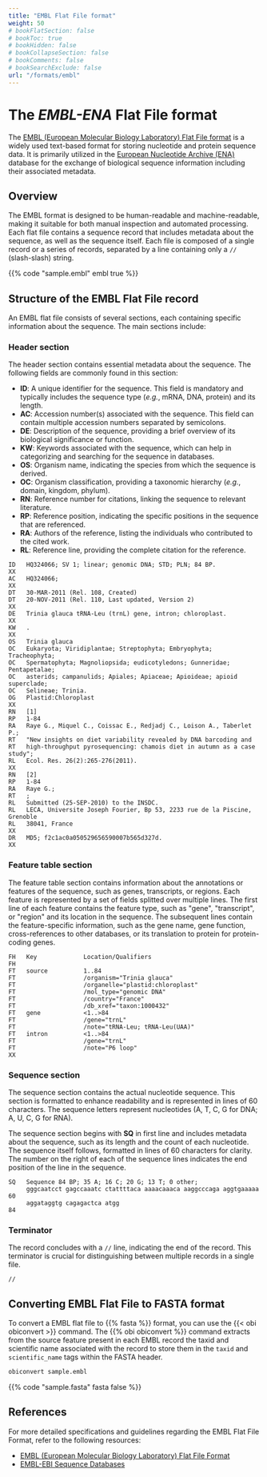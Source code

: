 ```yaml
---
title: "EMBL Flat File format"
weight: 50
# bookFlatSection: false
# bookToc: true
# bookHidden: false
# bookCollapseSection: false
# bookComments: false
# bookSearchExclude: false
url: "/formats/embl"
---
```


# The *EMBL-ENA* Flat File format

The [EMBL (European Molecular Biology Laboratory) Flat File format](https://ena-docs.readthedocs.io/en/latest/submit/fileprep/flat-file-example.html) is a widely used text-based format for storing nucleotide and protein sequence data. It is primarily utilized in the [European Nucleotide Archive (ENA)](https://www.ebi.ac.uk/ena/browser/home) database for the exchange of biological sequence information including their associated metadata.

## Overview

The EMBL format is designed to be human-readable and machine-readable, making it suitable for both manual inspection and automated processing. Each flat file contains a sequence record that includes metadata about the sequence, as well as the sequence itself. Each file is composed of a single record or a series of records, separated by a line containing only a `//` (slash-slash) string.

{{% code "sample.embl" embl true %}}

## Structure of the EMBL Flat File record

An EMBL flat file consists of several sections, each containing specific information about the sequence. The main sections include:

###  Header section

The header section contains essential metadata about the sequence. The following fields are commonly found in this section:

- **ID**: A unique identifier for the sequence. This field is mandatory and typically includes the sequence type (*e.g.*, mRNA, DNA, protein) and its length.
- **AC**: Accession number(s) associated with the sequence. This field can contain multiple accession numbers separated by semicolons.
- **DE**: Description of the sequence, providing a brief overview of its biological significance or function.
- **KW**: Keywords associated with the sequence, which can help in categorizing and searching for the sequence in databases.
- **OS**: Organism name, indicating the species from which the sequence is derived.
- **OC**: Organism classification, providing a taxonomic hierarchy (*e.g.*, domain, kingdom, phylum).
- **RN**: Reference number for citations, linking the sequence to relevant literature.
- **RP**: Reference position, indicating the specific positions in the sequence that are referenced.
- **RA**: Authors of the reference, listing the individuals who contributed to the cited work.
- **RL**: Reference line, providing the complete citation for the reference.

```
ID   HQ324066; SV 1; linear; genomic DNA; STD; PLN; 84 BP.
XX
AC   HQ324066;
XX
DT   30-MAR-2011 (Rel. 108, Created)
DT   20-NOV-2011 (Rel. 110, Last updated, Version 2)
XX
DE   Trinia glauca tRNA-Leu (trnL) gene, intron; chloroplast.
XX
KW   .
XX
OS   Trinia glauca
OC   Eukaryota; Viridiplantae; Streptophyta; Embryophyta; Tracheophyta;
OC   Spermatophyta; Magnoliopsida; eudicotyledons; Gunneridae; Pentapetalae;
OC   asterids; campanulids; Apiales; Apiaceae; Apioideae; apioid superclade;
OC   Selineae; Trinia.
OG   Plastid:Chloroplast
XX
RN   [1]
RP   1-84
RA   Raye G., Miquel C., Coissac E., Redjadj C., Loison A., Taberlet P.;
RT   "New insights on diet variability revealed by DNA barcoding and
RT   high-throughput pyrosequencing: chamois diet in autumn as a case study";
RL   Ecol. Res. 26(2):265-276(2011).
XX
RN   [2]
RP   1-84
RA   Raye G.;
RT   ;
RL   Submitted (25-SEP-2010) to the INSDC.
RL   LECA, Universite Joseph Fourier, Bp 53, 2233 rue de la Piscine, Grenoble
RL   38041, France
XX
DR   MD5; f2c1ac0a050529656590007b565d327d.
XX
```

###  Feature table section

The feature table section contains information about the annotations or features of the sequence, such as genes, transcripts, or regions. Each feature is represented by a set of fields splitted over multiple lines. The first line of each feature contains the feature type, such as "gene", "transcript", or "region" and its location in the sequence. The subsequent lines contain the feature-specific information, such as the gene name, gene function, cross-references to other databases, or its translation to protein for protein-coding genes.

```
FH   Key             Location/Qualifiers
FH
FT   source          1..84
FT                   /organism="Trinia glauca"
FT                   /organelle="plastid:chloroplast"
FT                   /mol_type="genomic DNA"
FT                   /country="France"
FT                   /db_xref="taxon:1000432"
FT   gene            <1..>84
FT                   /gene="trnL"
FT                   /note="tRNA-Leu; tRNA-Leu(UAA)"
FT   intron          <1..>84
FT                   /gene="trnL"
FT                   /note="P6 loop"
XX
```

###  Sequence section

The sequence section contains the actual nucleotide sequence. This section is formatted to enhance readability and is represented in lines of 60 characters. The sequence letters represent nucleotides (A, T, C, G for DNA; A, U, C, G for RNA).

The sequence section begins with **SQ** in first line and includes metadata about the sequence, such as its length and the count of each nucleotide. The sequence itself follows, formatted in lines of 60 characters for clarity. The number on the right of each of the sequence lines indicates the end position of the line in the sequence.

```
SQ   Sequence 84 BP; 35 A; 16 C; 20 G; 13 T; 0 other;
     gggcaatcct gagccaaatc ctattttaca aaaacaaaca aaggcccaga aggtgaaaaa        60
     aggataggtg cagagactca atgg                                               84
```

###  Terminator

The record concludes with a `//` line, indicating the end of the record. This terminator is crucial for distinguishing between multiple records in a single file.

```
//
```

## Converting EMBL Flat File to FASTA format

To convert a EMBL flat file to {{% fasta %}} format, you can use the {{< obi obiconvert >}} command.
The {{% obi obiconvert %}} command extracts from the source feature present in each EMBL record the taxid and scientific name associated with the record to store them in the `taxid` and `scientific_name` tags within the FASTA header.

```bash
obiconvert sample.embl
```

{{% code "sample.fasta" fasta false %}}

## References

For more detailed specifications and guidelines regarding the EMBL Flat File Format, refer to the following resources:

- [EMBL (European Molecular Biology Laboratory) Flat File Format](https://ena-docs.readthedocs.io/en/latest/submit/fileprep/sequence-flatfile.html)
- [EMBL-EBI Sequence Databases](https://www.ebi.ac.uk/ena)